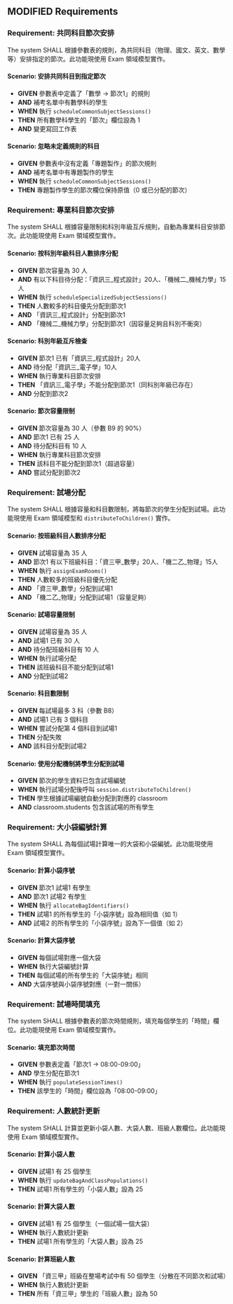 ## MODIFIED Requirements

### Requirement: 共同科目節次安排
The system SHALL 根據參數表的規則，為共同科目（物理、國文、英文、數學等）安排指定的節次。此功能現使用 Exam 領域模型實作。

#### Scenario: 安排共同科目到指定節次
- **GIVEN** 參數表中定義了「數學 → 節次1」的規則
- **AND** 補考名單中有數學科的學生
- **WHEN** 執行 `scheduleCommonSubjectSessions()`
- **THEN** 所有數學科學生的「節次」欄位設為 1
- **AND** 變更寫回工作表

#### Scenario: 忽略未定義規則的科目
- **GIVEN** 參數表中沒有定義「專題製作」的節次規則
- **AND** 補考名單中有專題製作的學生
- **WHEN** 執行 `scheduleCommonSubjectSessions()`
- **THEN** 專題製作學生的節次欄位保持原值（0 或已分配的節次）

### Requirement: 專業科目節次安排
The system SHALL 根據容量限制和科別年級互斥規則，自動為專業科目安排節次。此功能現使用 Exam 領域模型實作。

#### Scenario: 按科別年級科目人數排序分配
- **GIVEN** 節次容量為 30 人
- **AND** 有以下科目待分配：「資訊三_程式設計」20人、「機械二_機械力學」15人
- **WHEN** 執行 `scheduleSpecializedSubjectSessions()`
- **THEN** 人數較多的科目優先分配到節次1
- **AND** 「資訊三_程式設計」分配到節次1
- **AND** 「機械二_機械力學」分配到節次1（因容量足夠且科別不衝突）

#### Scenario: 科別年級互斥檢查
- **GIVEN** 節次1 已有「資訊三_程式設計」20人
- **AND** 待分配「資訊三_電子學」10人
- **WHEN** 執行專業科目節次安排
- **THEN** 「資訊三_電子學」不能分配到節次1（同科別年級已存在）
- **AND** 分配到節次2

#### Scenario: 節次容量限制
- **GIVEN** 節次容量為 30 人（參數 B9 的 90%）
- **AND** 節次1 已有 25 人
- **AND** 待分配科目有 10 人
- **WHEN** 執行專業科目節次安排
- **THEN** 該科目不能分配到節次1（超過容量）
- **AND** 嘗試分配到節次2

### Requirement: 試場分配
The system SHALL 根據容量和科目數限制，將每節次的學生分配到試場。此功能現使用 Exam 領域模型和 `distributeToChildren()` 實作。

#### Scenario: 按班級科目人數排序分配
- **GIVEN** 試場容量為 35 人
- **AND** 節次1 有以下班級科目：「資三甲_數學」20人、「機二乙_物理」15人
- **WHEN** 執行 `assignExamRooms()`
- **THEN** 人數較多的班級科目優先分配
- **AND** 「資三甲_數學」分配到試場1
- **AND** 「機二乙_物理」分配到試場1（容量足夠）

#### Scenario: 試場容量限制
- **GIVEN** 試場容量為 35 人
- **AND** 試場1 已有 30 人
- **AND** 待分配班級科目有 10 人
- **WHEN** 執行試場分配
- **THEN** 該班級科目不能分配到試場1
- **AND** 分配到試場2

#### Scenario: 科目數限制
- **GIVEN** 每試場最多 3 科（參數 B8）
- **AND** 試場1 已有 3 個科目
- **WHEN** 嘗試分配第 4 個科目到試場1
- **THEN** 分配失敗
- **AND** 該科目分配到試場2

#### Scenario: 使用分配機制將學生分配到試場
- **GIVEN** 節次的學生資料已包含試場編號
- **WHEN** 執行試場分配後呼叫 `session.distributeToChildren()`
- **THEN** 學生根據試場編號自動分配到對應的 classroom
- **AND** classroom.students 包含該試場的所有學生

### Requirement: 大小袋編號計算
The system SHALL 為每個試場計算唯一的大袋和小袋編號。此功能現使用 Exam 領域模型實作。

#### Scenario: 計算小袋序號
- **GIVEN** 節次1 試場1 有學生
- **AND** 節次1 試場2 有學生
- **WHEN** 執行 `allocateBagIdentifiers()`
- **THEN** 試場1 的所有學生的「小袋序號」設為相同值（如 1）
- **AND** 試場2 的所有學生的「小袋序號」設為下一個值（如 2）

#### Scenario: 計算大袋序號
- **GIVEN** 每個試場對應一個大袋
- **WHEN** 執行大袋編號計算
- **THEN** 每個試場的所有學生的「大袋序號」相同
- **AND** 大袋序號與小袋序號對應（一對一關係）

### Requirement: 試場時間填充
The system SHALL 根據參數表的節次時間規則，填充每個學生的「時間」欄位。此功能現使用 Exam 領域模型實作。

#### Scenario: 填充節次時間
- **GIVEN** 參數表定義「節次1 → 08:00-09:00」
- **AND** 學生分配在節次1
- **WHEN** 執行 `populateSessionTimes()`
- **THEN** 該學生的「時間」欄位設為「08:00-09:00」

### Requirement: 人數統計更新
The system SHALL 計算並更新小袋人數、大袋人數、班級人數欄位。此功能現使用 Exam 領域模型實作。

#### Scenario: 計算小袋人數
- **GIVEN** 試場1 有 25 個學生
- **WHEN** 執行 `updateBagAndClassPopulations()`
- **THEN** 試場1 所有學生的「小袋人數」設為 25

#### Scenario: 計算大袋人數
- **GIVEN** 試場1 有 25 個學生（一個試場一個大袋）
- **WHEN** 執行人數統計更新
- **THEN** 試場1 所有學生的「大袋人數」設為 25

#### Scenario: 計算班級人數
- **GIVEN** 「資三甲」班級在整場考試中有 50 個學生（分散在不同節次和試場）
- **WHEN** 執行人數統計更新
- **THEN** 所有「資三甲」學生的「班級人數」設為 50
